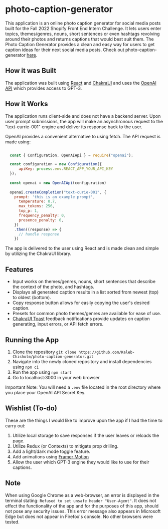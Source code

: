 # photo-caption-generator

This application is an online photo caption generator for social media posts built for the Fall 2022 Shopify Front End Intern Challenge. It lets users enter topics, themes/genres, nouns, short sentences or even hashtags revolving around their photos and returns captions that would best suit them. The Photo Caption Generator provides a clean and easy way for users to get caption ideas for their next social media posts. Check out photo-caption-generator [here](https://photo-caption-generator.vercel.app/).

## How it was Built
The application was built using [React](https://reactjs.org/) and [ChakraUI](https://chakra-ui.com/) and uses the [OpenAI API](https://openai.com/api/) which provides access to GPT-3. 

## How it Works
The application runs client-side and does not have a backend server. Upon user prompt submissions, the app will make an asynchronous request to the "text-currie-001" engine and deliver its response back to the user.

OpenAI provides a convenient alternative to using fetch. The API request is made using:

```javascript

  const { Configuration, OpenAIApi } = require("openai");

  const configuration = new Configuration({
      apiKey: process.env.REACT_APP_YOUR_API_KEY
  });
  
  const openai = new OpenAIApi(configuration)
  
  openai.createCompletion("text-curie-001", {
    prompt: 'this is an example prompt',
      temperature: 0.7,
      max_tokens: 256,
      top_p: 1,
      frequency_penalty: 0,
      presence_penalty: 0,
    })
    .then((response) => {
      // handle response
    })

```

The app is delivered to the user using React and is made clean and simple by utilizing the ChakraUI library.

## Features
* Input works on themes/genres, nouns, short sentences that describe the context of the photo, and hashtags.
* Displays all generated caption results in a list sorted from newest (top) to oldest (bottom).
* Copy response button allows for easily copying the user's desired caption.
* Presets for common photo themes/genres are available for ease of use.
* [ChakraUI Toast](https://chakra-ui.com/docs/components/feedback/toast) feedback notifications provide updates on caption generating, input errors, or API fetch errors.

## Running the App
1. Clone the repository ```git clone https://github.com/Kaleb-Chisholm/photo-caption-generator.git```
2. Navigate into the newly cloned repository and install dependencies using ```npm ci```
3. Run the app using ```npm start```
4. Go to localhost:3000 in your web browser

Important Note: You will need a ```.env``` file located in the root directory where you place your OpenAI API Secret Key. 

## Wishlist (To-do)
These are the things I would like to improve upon the app if I had the time to carry out:
1. Utilize local storage to save responses if the user leaves or reloads the page.
2. Utilize Redux (or Contexts) to mitigate prop drilling.
3. Add a light/dark mode toggle feature.
4. Add animations using [Framer Motion](https://www.framer.com/motion/)
5. Allow the user which GPT-3 engine they would like to use for their captions.


## Note
When using Google Chrome as a web-browser, an error is displayed in the terminal stating: ```Refused to set unsafe header "User-Agent"```. It does not effect the functionality of the app and for the purposes of this app, should not pose any security issues. This error message also appears in Microsoft Edge but does not appear in Firefox's console. No other browsers were tested.
